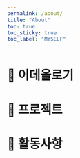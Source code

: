 ```yaml
---
permalink: /about/
title: "About"
toc: true
toc_sticky: true
toc_label: "MYSELF"
---
```


# 📖 이데올로기

# 📑 프로젝트

# 🧭 활동사항
